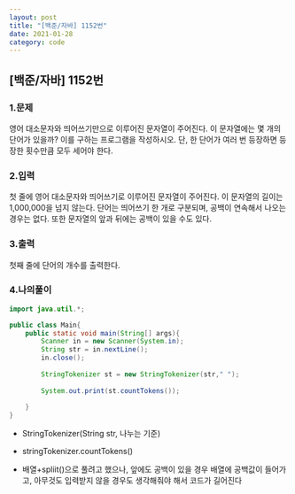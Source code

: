 ```yaml
---
layout: post
title: "[백준/자바] 1152번"
date: 2021-01-28
category: code
---
```

## [백준/자바] 1152번



### 1.문제

영어 대소문자와 띄어쓰기만으로 이루어진 문자열이 주어진다. 이 문자열에는 몇 개의 단어가 있을까? 이를 구하는 프로그램을 작성하시오. 단, 한 단어가 여러 번 등장하면 등장한 횟수만큼 모두 세어야 한다.

### 2.입력

첫 줄에 영어 대소문자와 띄어쓰기로 이루어진 문자열이 주어진다. 이 문자열의 길이는 1,000,000을 넘지 않는다. 단어는 띄어쓰기 한 개로 구분되며, 공백이 연속해서 나오는 경우는 없다. 또한 문자열의 앞과 뒤에는 공백이 있을 수도 있다.

### 3.출력

첫째 줄에 단어의 개수를 출력한다.

### 4.나의풀이

```java
import java.util.*;

public class Main{
    public static void main(String[] args){
        Scanner in = new Scanner(System.in);
        String str = in.nextLine();
        in.close();
        
        StringTokenizer st = new StringTokenizer(str," ");
        
        System.out.print(st.countTokens());
        
    }
}
````
- StringTokenizer(String str, 나누는 기준) 

- stringTokenizer.countTokens()

- 배열+spliit()으로 풀려고 했으나, 앞에도 공백이 있을 경우 배열에 공백값이 들어가고, 아무것도 입력받지 않을 경우도 생각해줘야 해서 코드가 길어진다







